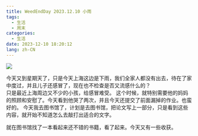 ```yaml
---
title: WeedEndDay 2023.12.10 小雨
tags:
  - 生活
  - 周末
categories:
  - 生活
date: 2023-12-10 18:20:12
lang: zh-CN
---
```


![](/me/images/house-8200038_1920.jpg)

   今天又到星期天了，只是今天上海这边是下雨，我们全家人都没有出去，待在了家中度过，并且儿子还感冒了，现在也不检查是否又流感什么的？  
只是最近上海周边又不少的小孩，给感冒难受。
   这个时候，就特别需要他的妈妈的照顾和安慰了。今天看到他哭了两次，并且今天还提交了前面漏掉的作业。也蛮好的。
今天我去图书馆了，计划是去图书馆，把论文写上一部分，只是看到这些内容，就开始不知道怎么去敲打出适合的文字。

就在图书馆找了一本看起来还不错的书籍，看了起来。今天又有一些收获。
